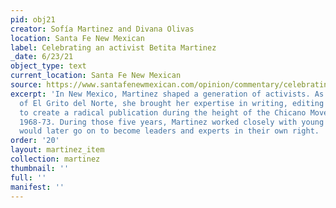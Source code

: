 ```yaml
---
pid: obj21
creator: Sofía Martinez and Divana Olivas
location: Santa Fe New Mexican
label: Celebrating an activist Betita Martinez
_date: 6/23/21
object_type: text
current_location: Santa Fe New Mexican
source: https://www.santafenewmexican.com/opinion/commentary/celebrating-an-activist-betita-martinez/article_ee4cba5c-f27c-11ec-9a56-4f38af53a75c.html
excerpt: 'In New Mexico, Martinez shaped a generation of activists. As co-founder
  of El Grito del Norte, she brought her expertise in writing, editing and publishing
  to create a radical publication during the height of the Chicano Movement, from
  1968-73. During those five years, Martinez worked closely with young activists who
  would later go on to become leaders and experts in their own right. '
order: '20'
layout: martinez_item
collection: martinez
thumbnail: ''
full: ''
manifest: ''
---
```

